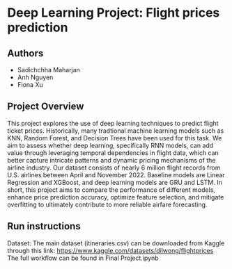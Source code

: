 # Deep Learning Project: Flight prices prediction

## Authors
- Sadichchha Maharjan
- Anh Nguyen
- Fiona Xu

## Project Overview
This project explores the use of deep learning techniques to predict flight ticket prices. Historically, many tradtional machine learning models such as KNN, Random Forest, and Decision Trees have been used for this task. We aim to assess whether deep learning, specifically RNN models, can add value through leveraging temporal dependencies in flight data, which can better capture intricate patterns and dynamic pricing mechanisms of the airline industry. Our dataset consists of nearly 6 million flight records from U.S. airlines between April and November 2022. Baseline models are Linear Regression and XGBoost, and deep learning models are GRU and LSTM. In short, this project aims to compare the performance of different models, enhance price prediction accuracy, optimize feature selection, and mitigate overfitting to ultimately contribute to more reliable airfare forecasting.

## Run instructions
Dataset: The main dataset (itineraries.csv) can be downloaded from Kaggle through this link: https://www.kaggle.com/datasets/dilwong/flightprices <br>
The full workflow can be found in Final Project.ipynb
